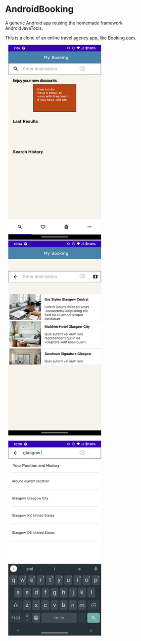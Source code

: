 # AndroidBooking
A generic Android app reusing the homemade framework AndroidJavaTools.

This is a clone of an online travel agency app, like [Booking.com](https://www.booking.com). 

<p float="left">
  <img src="screenshots/screenshot00.png" height ="628" width="300" hspace="10" />
  <img src="screenshots/screenshot01.png" height ="628" width="300" hspace="10" />
</p>

<p float="left">
  <img src="screenshots/screenshot02.png" height ="628" width="300" hspace="10" />
</p>

